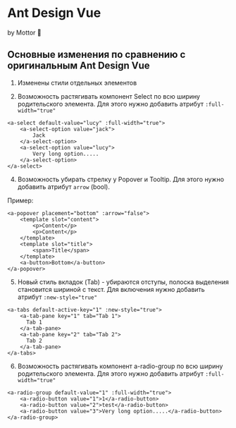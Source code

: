 # Ant Design Vue 
by Mottor 💪

## Основные изменения по сравнению с оригинальным Ant Design Vue 

1. Изменены стили отдельных элементов

2. Возможность растягивать компонент Select по всю ширину родительского элемента. Для этого нужно добавить
атрибут `:full-width="true"`

```
<a-select default-value="lucy" :full-width="true">
    <a-select-option value="jack">
        Jack
    </a-select-option>
    <a-select-option value="lucy">
        Very long option.....
    </a-select-option>
</a-select>
```

4. Возможность убирать стрелку у Popover и Tooltip. Для этого нужно добавить атрибут `arrow` (bool).
   
Пример:
```
<a-popover placement="bottom" :arrow="false">
    <template slot="content">
        <p>Content</p>
        <p>Content</p>
    </template>
    <template slot="title">
        <span>Title</span>
    </template>
    <a-button>Bottom</a-button>
</a-popover>
```

5. Новый стиль вкладок (Tab) - убираются отступы, полоска выделения становится шириной с текст.
 Для включения нужно добавить атрибут `:new-style="true"`

``` 
<a-tabs default-active-key="1" :new-style="true">
    <a-tab-pane key="1" tab="Tab 1">
      Tab 1
    </a-tab-pane>
    <a-tab-pane key="2" tab="Tab 2">
      Tab 2
    </a-tab-pane>
</a-tabs>
```

6. Возможность растягивать компонент a-radio-group по всю ширину родительского элемента. Для этого нужно добавить
атрибут `:full-width="true"`

```
<a-radio-group default-value="1" :full-width="true">
    <a-radio-button value="1">1</a-radio-button>
    <a-radio-button value="2">test</a-radio-button>
    <a-radio-button value="3">Very long option.....</a-radio-button>
</a-radio-group>
```
